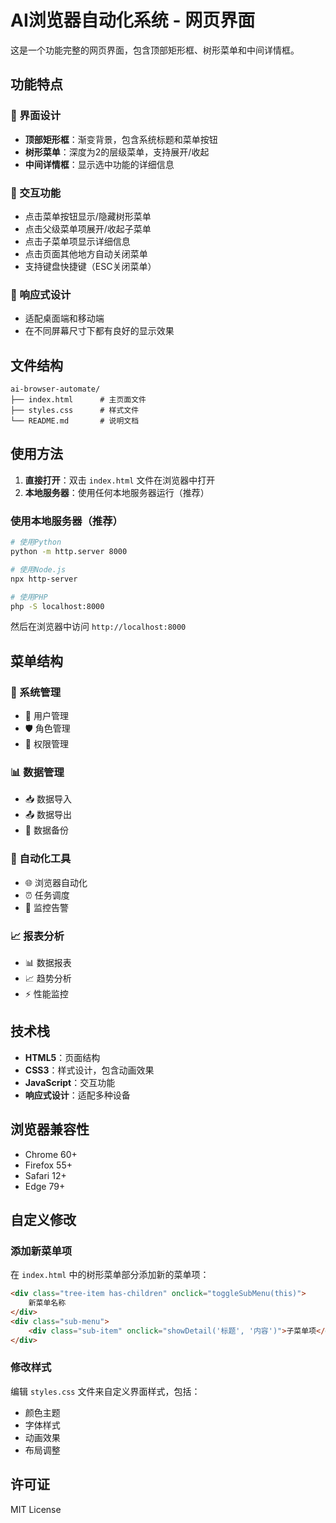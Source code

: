 # AI浏览器自动化系统 - 网页界面

这是一个功能完整的网页界面，包含顶部矩形框、树形菜单和中间详情框。

## 功能特点

### 🎨 界面设计
- **顶部矩形框**：渐变背景，包含系统标题和菜单按钮
- **树形菜单**：深度为2的层级菜单，支持展开/收起
- **中间详情框**：显示选中功能的详细信息

### 🚀 交互功能
- 点击菜单按钮显示/隐藏树形菜单
- 点击父级菜单项展开/收起子菜单
- 点击子菜单项显示详细信息
- 点击页面其他地方自动关闭菜单
- 支持键盘快捷键（ESC关闭菜单）

### 📱 响应式设计
- 适配桌面端和移动端
- 在不同屏幕尺寸下都有良好的显示效果

## 文件结构

```
ai-browser-automate/
├── index.html      # 主页面文件
├── styles.css      # 样式文件
└── README.md       # 说明文档
```

## 使用方法

1. **直接打开**：双击 `index.html` 文件在浏览器中打开
2. **本地服务器**：使用任何本地服务器运行（推荐）

### 使用本地服务器（推荐）

```bash
# 使用Python
python -m http.server 8000

# 使用Node.js
npx http-server

# 使用PHP
php -S localhost:8000
```

然后在浏览器中访问 `http://localhost:8000`

## 菜单结构

### 🔧 系统管理
- 👥 用户管理
- 🛡️ 角色管理
- 🔐 权限管理

### 📊 数据管理
- 📥 数据导入
- 📤 数据导出
- 💾 数据备份

### 🤖 自动化工具
- 🌐 浏览器自动化
- ⏰ 任务调度
- 🔔 监控告警

### 📈 报表分析
- 📊 数据报表
- 📈 趋势分析
- ⚡ 性能监控

## 技术栈

- **HTML5**：页面结构
- **CSS3**：样式设计，包含动画效果
- **JavaScript**：交互功能
- **响应式设计**：适配多种设备

## 浏览器兼容性

- Chrome 60+
- Firefox 55+
- Safari 12+
- Edge 79+

## 自定义修改

### 添加新菜单项
在 `index.html` 中的树形菜单部分添加新的菜单项：

```html
<div class="tree-item has-children" onclick="toggleSubMenu(this)">
    新菜单名称
</div>
<div class="sub-menu">
    <div class="sub-item" onclick="showDetail('标题', '内容')">子菜单项</div>
</div>
```

### 修改样式
编辑 `styles.css` 文件来自定义界面样式，包括：
- 颜色主题
- 字体样式
- 动画效果
- 布局调整

## 许可证

MIT License